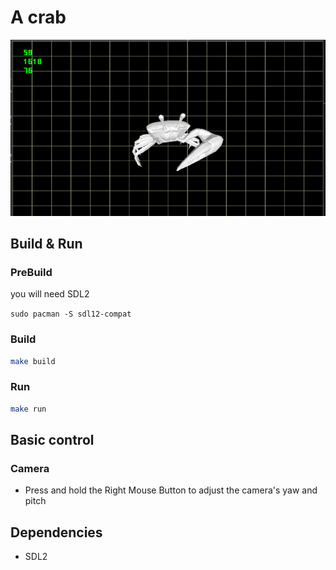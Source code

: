 # A crab

![Screenshot of a 3D scene](./screenshots/000.gif)

## Build & Run

### PreBuild

you will need SDL2

`sudo pacman -S sdl12-compat`

### Build

```bash
make build
```

### Run

```bash
make run
```

## Basic control

### Camera
* Press and hold the Right Mouse Button to adjust the camera's yaw and pitch

## Dependencies
* SDL2